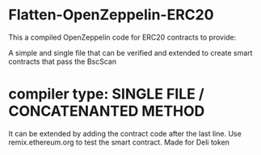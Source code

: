 # Flatten-OpenZeppelin-ERC20

This a compiled OpenZeppelin code for ERC20 contracts to provide:

A simple and single file that can be verified and extended to create smart contracts that pass the BscScan 

# compiler type: SINGLE FILE / CONCATENANTED METHOD

It can be extended by adding the contract code after the last line.
Use remix.ethereum.org to test the smart contract.
Made for Deli token 
